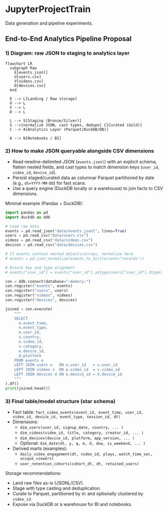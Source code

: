 # JupyterProjectTrain

Data generation and pipeline experiments.

## End-to-End Analytics Pipeline Proposal

### 1) Diagram: raw JSON to staging to analytics layer
```mermaid
flowchart LR
  subgraph Raw
    E[events.jsonl]
    U[users.csv]
    V[videos.csv]
    D[devices.csv]
  end

  E --> L[Landing / Raw storage]
  U --> L
  V --> L
  D --> L

  L --> S[Staging (Bronze/Silver)]
  S -->|normalize JSON, cast types, dedupe| C[Curated (Gold)]
  C --> A[Analytics Layer (Parquet/DuckDB/DB)]

  A --> N[Notebooks / BI]
```

### 2) How to make JSON queryable alongside CSV dimensions
- Read newline-delimited JSON (`events.jsonl`) with an explicit schema, flatten nested fields, and cast types to match dimension keys (`user_id`, `video_id`, `device_id`).
- Persist staged/curated data as columnar Parquet partitioned by date (e.g., `dt=YYYY-MM-DD`) for fast scans.
- Use a query engine (DuckDB locally or a warehouse) to join facts to CSV dimensions.

Minimal example (Pandas + DuckDB):
```python
import pandas as pd
import duckdb as ddb

# Load raw data
events = pd.read_json("data/events.jsonl", lines=True)
users = pd.read_csv("data/users.csv")
videos = pd.read_csv("data/videos.csv")
devices = pd.read_csv("data/devices.csv")

# If events contain nested objects/arrays, normalize here
# events = pd.json_normalize(events.to_dict(orient="records"))

# Ensure key and type alignment
# events["user_id"] = events["user_id"].astype(users["user_id"].dtype)

con = ddb.connect(database=":memory:")
con.register("events", events)
con.register("users", users)
con.register("videos", videos)
con.register("devices", devices)

joined = con.execute(
    """
    SELECT
      e.event_time,
      e.event_type,
      e.user_id,
      u.country,
      e.video_id,
      v.category,
      e.device_id,
      d.platform
    FROM events e
    LEFT JOIN users u   ON e.user_id   = u.user_id
    LEFT JOIN videos v  ON e.video_id  = v.video_id
    LEFT JOIN devices d ON e.device_id = d.device_id
    """
).df()
print(joined.head())
```

### 3) Final table/model structure (star schema)
- Fact table: `fact_video_events(event_id, event_time, user_id, video_id, device_id, event_type, session_id, dt)`
- Dimensions:
  - `dim_users(user_id, signup_date, country, ... )`
  - `dim_videos(video_id, title, category, creator_id, ... )`
  - `dim_devices(device_id, platform, app_version, ... )`
  - Optional: `dim_date(dt, y, q, m, d, dow, is_weekend, ... )`
- Derived marts (examples):
  - `daily_video_engagement(dt, video_id, plays, watch_time_sec, unique_viewers)`
  - `user_retention_cohorts(cohort_dt, dt, retained_users)`

Storage recommendations:
- Land raw files as-is (JSONL/CSV).
- Stage with type casting and deduplication.
- Curate to Parquet, partitioned by `dt` and optionally clustered by `video_id`.
- Expose via DuckDB or a warehouse for BI and notebooks.
